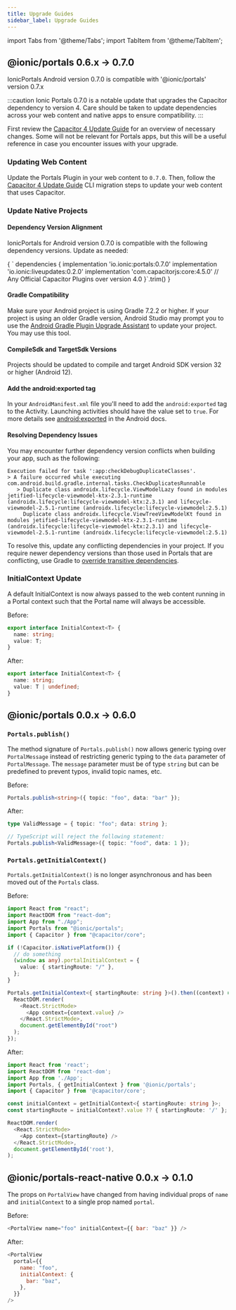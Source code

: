 ```yaml
---
title: Upgrade Guides
sidebar_label: Upgrade Guides
---
```


import Tabs from '@theme/Tabs';
import TabItem from '@theme/TabItem';

## @ionic/portals 0.6.x -> 0.7.0

IonicPortals Android version 0.7.0 is compatible with '@ionic/portals' version 0.7.x

:::caution
Ionic Portals 0.7.0 is a notable update that upgrades the Capacitor dependency to version 4. Care should be taken to update dependencies across your web content and native apps to ensure compatibility.
:::

First review the [Capacitor 4 Update Guide](https://capacitorjs.com/docs/updating/4-0) for an overview of necessary changes. Some will not be relevant for Portals apps, but this will be a useful reference in case you encounter issues with your upgrade.

### Updating Web Content

Update the Portals Plugin in your web content to `0.7.0`. Then, follow the [Capacitor 4 Update Guide](https://capacitorjs.com/docs/updating/4-0#using-the-cli-to-migrate) CLI migration steps to update your web content that uses Capacitor.

### Update Native Projects

#### Dependency Version Alignment

IonicPortals for Android version 0.7.0 is compatible with the following dependency versions. Update as needed:

<CodeBlock className="language-groovy" title="build.gradle">
{
`
dependencies {
    implementation 'io.ionic:portals:0.7.0'
    implementation 'io.ionic:liveupdates:0.2.0'
    implementation 'com.capacitorjs:core:4.5.0'
    // Any Official Capacitor Plugins over version 4.0
}`.trim()
}
</CodeBlock>

#### Gradle Compatibility

Make sure your Android project is using Gradle 7.2.2 or higher. If your project is using an older Gradle version, Android Studio may prompt you to use the [Android Gradle Plugin Upgrade Assistant](https://developer.android.com/studio/build/agp-upgrade-assistant) to update your project. You may use this tool.

#### CompileSdk and TargetSdk Versions

Projects should be updated to compile and target Android SDK version 32 or higher (Android 12).

#### Add the android:exported tag

In your `AndroidManifest.xml` file you'll need to add the `android:exported` tag to the Activity. Launching activities should have the value set to `true`. For more details see [android:exported](https://developer.android.com/guide/topics/manifest/activity-element#exported) in the Android docs.

#### Resolving Dependency Issues

You may encounter further dependency version conflicts when building your app, such as the following:

```
Execution failed for task ':app:checkDebugDuplicateClasses'.
> A failure occurred while executing com.android.build.gradle.internal.tasks.CheckDuplicatesRunnable
   > Duplicate class androidx.lifecycle.ViewModelLazy found in modules jetified-lifecycle-viewmodel-ktx-2.3.1-runtime (androidx.lifecycle:lifecycle-viewmodel-ktx:2.3.1) and lifecycle-viewmodel-2.5.1-runtime (androidx.lifecycle:lifecycle-viewmodel:2.5.1)
     Duplicate class androidx.lifecycle.ViewTreeViewModelKt found in modules jetified-lifecycle-viewmodel-ktx-2.3.1-runtime (androidx.lifecycle:lifecycle-viewmodel-ktx:2.3.1) and lifecycle-viewmodel-2.5.1-runtime (androidx.lifecycle:lifecycle-viewmodel:2.5.1)
```

To resolve this, update any conflicting dependencies in your project. If you require newer dependency versions than those used in Portals that are conflicting, use Gradle to [override transitive dependencies](https://stackoverflow.com/questions/30728533/gradle-override-transitive-dependency-by-version-classifier).

### InitialContext Update

A default InitialContext is now always passed to the web content running in a Portal context such that the Portal name will always be accessible.

Before:

```typescript
export interface InitialContext<T> {
  name: string;
  value: T;
}
```

After:

```typescript
export interface InitialContext<T> {
  name: string;
  value: T | undefined;
}
```

## @ionic/portals 0.0.x -> 0.6.0

### `Portals.publish()`

The method signature of `Portals.publish()` now allows generic typing over `PortalMessage` instead of restricting generic typing to the `data` parameter of `PortalMessage`. The `message` parameter must be of type `string` but can be predefined to prevent typos, invalid topic names, etc.

Before:

```typescript
Portals.publish<string>({ topic: "foo", data: "bar" });
```

After:

```typescript
type ValidMessage = { topic: "foo"; data: string };

// TypeScript will reject the following statement:
Portals.publish<ValidMessage>({ topic: "food", data: 1 });
```

### `Portals.getInitialContext()`

`Portals.getInitialContext()` is no longer asynchronous and has been moved out of the `Portals` class.

Before:

```typescript
import React from "react";
import ReactDOM from "react-dom";
import App from "./App";
import Portals from "@ionic/portals";
import { Capacitor } from "@capacitor/core";

if (!Capacitor.isNativePlatform()) {
  // do something
  (window as any).portalInitialContext = {
    value: { startingRoute: "/" },
  };
}

Portals.getInitialContext<{ startingRoute: string }>().then((context) => {
  ReactDOM.render(
    <React.StrictMode>
      <App context={context.value} />
    </React.StrictMode>,
    document.getElementById("root")
  );
});
```

After:

```typescript
import React from 'react';
import ReactDOM from 'react-dom';
import App from './App';
import Portals, { getInitialContext } from '@ionic/portals';
import { Capacitor } from '@capacitor/core';

const initialContext = getInitialContext<{ startingRoute: string }>;
const startingRoute = initialContext?.value ?? { startingRoute: '/' };

ReactDOM.render(
  <React.StrictMode>
    <App context={startingRoute} />
  </React.StrictMode>,
  document.getElementById('root'),
);
```

## @ionic/portals-react-native 0.0.x -> 0.1.0

The props on `PortalView` have changed from having individual props of `name` and `initialContext` to a single prop named `portal`.

Before:

```javascript
<PortalView name="foo" initialContext={{ bar: "baz" }} />
```

After:

```javascript
<PortalView
  portal={{
    name: "foo",
    initialContext: {
      bar: "baz",
    },
  }}
/>
```
